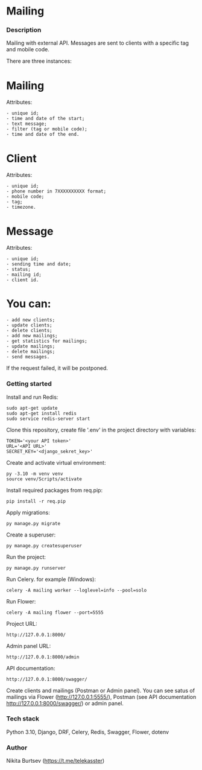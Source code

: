 # Mailing
### Description 
Mailing with external API. Messages are sent to сlients with a specific tag and mobile code.

There are three instances:
# Mailing
Attributes:
```
- unique id;
- time and date of the start;
- text message;
- filter (tag or mobile code);
- time and date of the end.
```

# Client
Attributes:
```
- unique id;
- phone number in 7XXXXXXXXXX format;
- mobile code;
- tag;
- timezone.
```

# Message
Attributes:
```
- unique id;
- sending time and date;
- status;
- mailing id;
- client id.
```

# You can:
```
- add new clients;
- update clients;
- delete clients;
- add new mailings;
- get statistics for mailings;
- update mailings;
- delete mailings;
- send messages.
```

If the request failed, it will be postponed.

### Getting started

Install and run Redis:

```
sudo apt-get update
sudo apt-get install redis
sudo service redis-server start
```

Clone this repository, create file '.env' in the project directory with variables:

```
TOKEN='<your API token>'
URL='<API URL>'
SECRET_KEY='<django_sekret_key>'
```
Create and activate virtual environment:

```
py -3.10 -m venv venv
source venv/Scripts/activate

```

Install required packages from req.pip:

```
pip install -r req.pip
```

Apply migrations:

```
py manage.py migrate
```

Create a superuser:

```
py manage.py createsuperuser

```

Run the project:

```
py manage.py runserver

```

Run Celery. for example (Windows):

```
celery -A mailing worker --loglevel=info --pool=solo

```
Run Flower:

```
celery -A mailing flower --port=5555

```

Project URL:

```
http://127.0.0.1:8000/

```

Admin panel URL:

```
http://127.0.0.1:8000/admin
```

API documentation:

```
http://127.0.0.1:8000/swagger/
```

Create clients and mailings (Postman or Admin panel).
You can see satus of mailings via Flower (http://127.0.0.1:5555/), Postman (see API documentation http://127.0.0.1:8000/swagger/) or admin panel.


### Tech stack

Python 3.10, Django, DRF, Celery, Redis, Swagger, Flower, dotenv

### Author

Nikita Burtsev (https://t.me/telekasster)
